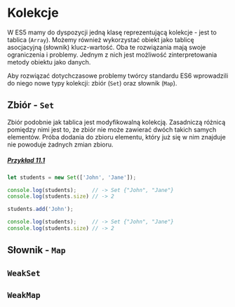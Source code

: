 # Kolekcje

W ES5 mamy do dyspozycji jedną klasę reprezentującą kolekcje - jest to tablica (`Array`). Możemy również wykorzystać obiekt jako tablicę asocjacyjną (słownik) klucz-wartość. Oba te rozwiązania mają swoje ograniczenia i problemy. Jednym z nich jest możliwość zinterpretowania metody obiektu jako danych. 

Aby rozwiązać dotychczasowe problemy twórcy standardu ES6 wprowadzili do niego nowe typy kolekcji: zbiór (`Set`) oraz słownik (`Map`).


## Zbiór - `Set`

Zbiór podobnie jak tablica jest modyfikowalną kolekcją. Zasadniczą różnicą pomiędzy nimi jest to, że zbiór nie może zawierać dwóch takich samych elementów. Próba dodania do zbioru elementu, który już się w nim znajduje nie powoduje żadnych zmian zbioru.

##### [Przykład 11.1](https://codepen.io/mmotel/pen/BZabqE)
```js
let students = new Set(['John', 'Jane']);

console.log(students);     // -> Set {"John", "Jane"}
console.log(students.size) // -> 2

students.add('John');

console.log(students);     // -> Set {"John", "Jane"}
console.log(students.size) // -> 2
```

## Słownik - `Map`

## `WeakSet`

## `WeakMap`